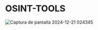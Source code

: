 # OSINT-TOOLS

![Captura de pantalla 2024-12-21 024345](https://github.com/user-attachments/assets/62b575e9-ec45-4fe1-a05b-0bbb971552bd)
